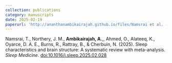 ```yaml
---
collection: publications
category: manuscripts
date: 2025-02-19
paperurl: 'http://ananthanambikairajah.github.io/files/Namsrai et al. - 2025 - Sleep characteristics and brain structure A systematic review with meta-analysis.pdf'
---
```


Namsrai, T., Northery, J. M., <b>Ambikairajah, A.</b>,, Ahmed, O., Alateeq, K., Oyarce, D. A. E., Burns, R., Rattray, B., & Cherbuin, N. (2025). Sleep characteristics and brain structure: A systematic review with meta-analysis. <i>Sleep Medicine</i>. [doi:10.1016/j.sleep.2025.02.028](https://doi.org/10.1016/j.sleep.2025.02.028)